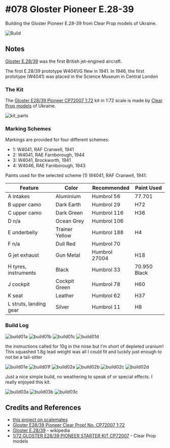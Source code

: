 # #078 Gloster Pioneer E.28-39

Building the Gloster Pioneer E.28-39 from Clear Prop models of Ukraine.

![Build](./assets/PioneerE.28-39_build.jpg?raw=true)

## Notes

[Gloster E.28/39](https://en.wikipedia.org/wiki/Gloster_E.28/39)
was the first British jet-engined aircraft.

The first E.28/39 prototype W4041/G flew in 1941.
In 1946, the first prototype (W4041) was placed in the Science Museum in Central London

### The Kit

The
[Gloster E28/39 Pioneer CP72007 1:72](https://www.scalemates.com/kits/clear-prop-cp72007-gloster-e28-39-pioneer--1273951)
kit in 1:72 scale is made by [Clear Prop models](https://clearpropmodels.com/) of Ukraine.

![kit_parts](./assets/kit_parts.jpg?raw=true)

### Marking Schemes

Markings are provided for four different schemes:

* 1: W4041, RAF Cranwell, 1941
* 2: W4041, RAE Farnborough, 1944
* 3: W4041, Brockworth, 1941
* 4: W4046, RAE Farnborough, 1943

Paints used for the selected scheme (1) W4041, RAF Cranwell, 1941:

| Feature                | Color               | Recommended   | Paint Used        |
|------------------------|---------------------|---------------|-------------------|
| A intakes              | Aluminium           | Humbrol 56    | 77.701            |
| B upper camo           | Dark Earth          | Humbrol 29    | H72               |
| C upper camo           | Dark Green          | Humbrol 116   | H36               |
| D n/a                  | Ocean Grey          | Humbrol 106   |                   |
| E underbelly           | Trainer Yellow      | Humbrol 188   | H4                |
| F n/a                  | Dull Red            | Humbrol 70    |                   |
| G jet exhaust          | Gun Metal           | Humbrol 27004 | H18               |
| H tyres, instruments   | Black               | Humbrol 33    | 70.950 Black      |
| J cockpit              | Cockpit Green       | Humbrol 78    | H60               |
| K seat                 | Leather             | Humbrol 62    | H37               |
| L struts, landing gear | Silver              | Humbrol 11    | H8                |

### Build Log

![build01a](./assets/build01a.jpg?raw=true)
![build01b](./assets/build01b.jpg?raw=true)
![build01c](./assets/build01c.jpg?raw=true)
![build01d](./assets/build01d.jpg?raw=true)

the instructions called for 10g in the nose but I'm short of depleted uranium! This squashed 1.8g lead weight was all I could fit and luckily just enough to not be a tail-sitter

![build01e](./assets/build01e.jpg?raw=true)
![build01f](./assets/build01f.jpg?raw=true)
![build02a](./assets/build02a.jpg?raw=true)
![build02b](./assets/build02b.jpg?raw=true)
![build02c](./assets/build02c.jpg?raw=true)
![build02d](./assets/build02d.jpg?raw=true)

Just a nice simple build, no weathering to speak of or special effects. I really enjoyed this kit.

![build03a](./assets/build03a.jpg?raw=true)
![build03b](./assets/build03b.jpg?raw=true)
![build03c](./assets/build03c.jpg?raw=true)

## Credits and References

* [this project on scalemates](https://www.scalemates.com/profiles/mate.php?id=74137&p=projects&project=141886)
* [Gloster E28/39 Pioneer Clear Prop! No. CP72007 1:72](https://www.scalemates.com/kits/clear-prop-cp72007-gloster-e28-39-pioneer--1273951)
* [Gloster E.28/39](https://en.wikipedia.org/wiki/Gloster_E.28/39) - wikipedia
* [1/72 GLOSTER E28/39 PIONEER STARTER KIT CP72007](https://clearpropmodels.com/cp_72007) - Clear Prop models
